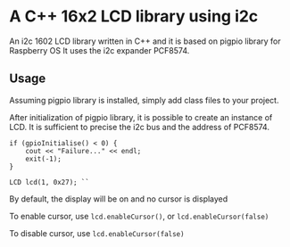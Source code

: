 # A C++ 16x2 LCD library using i2c
An i2c 1602 LCD library written in C++ and it is based on pigpio library for Raspberry OS
It uses the i2c expander PCF8574.

## Usage
Assuming pigpio library is installed, simply add class files to your project.

After initialization of pigpio library, it is possible to create an instance of LCD. It is sufficient to precise the i2c bus and the address of PCF8574.

	if (gpioInitialise() < 0) {
		cout << "Failure..." << endl;
		exit(-1);
	}
	
	LCD lcd(1, 0x27); `` 

By default, the display will be on and no cursor is displayed

To enable cursor, use ``lcd.enableCursor()``, or ``lcd.enableCursor(false)``

To disable cursor, use ``lcd.enableCursor(false)``

